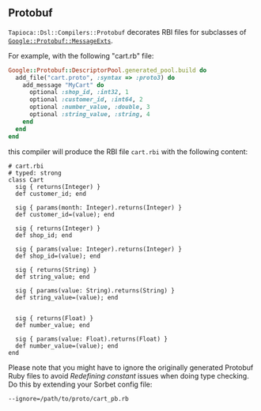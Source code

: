 ## Protobuf

`Tapioca::Dsl::Compilers::Protobuf` decorates RBI files for subclasses of
[`Google::Protobuf::MessageExts`](https://github.com/protocolbuffers/protobuf/tree/master/ruby).

For example, with the following "cart.rb" file:

~~~rb
Google::Protobuf::DescriptorPool.generated_pool.build do
  add_file("cart.proto", :syntax => :proto3) do
    add_message "MyCart" do
      optional :shop_id, :int32, 1
      optional :customer_id, :int64, 2
      optional :number_value, :double, 3
      optional :string_value, :string, 4
    end
  end
end
~~~

this compiler will produce the RBI file `cart.rbi` with the following content:

~~~rbi
# cart.rbi
# typed: strong
class Cart
  sig { returns(Integer) }
  def customer_id; end

  sig { params(month: Integer).returns(Integer) }
  def customer_id=(value); end

  sig { returns(Integer) }
  def shop_id; end

  sig { params(value: Integer).returns(Integer) }
  def shop_id=(value); end

  sig { returns(String) }
  def string_value; end

  sig { params(value: String).returns(String) }
  def string_value=(value); end


  sig { returns(Float) }
  def number_value; end

  sig { params(value: Float).returns(Float) }
  def number_value=(value); end
end
~~~

Please note that you might have to ignore the originally generated Protobuf Ruby files to avoid _Redefining constant_ issues when doing type checking. Do this by extending your Sorbet config file: 

```
--ignore=/path/to/proto/cart_pb.rb
```
